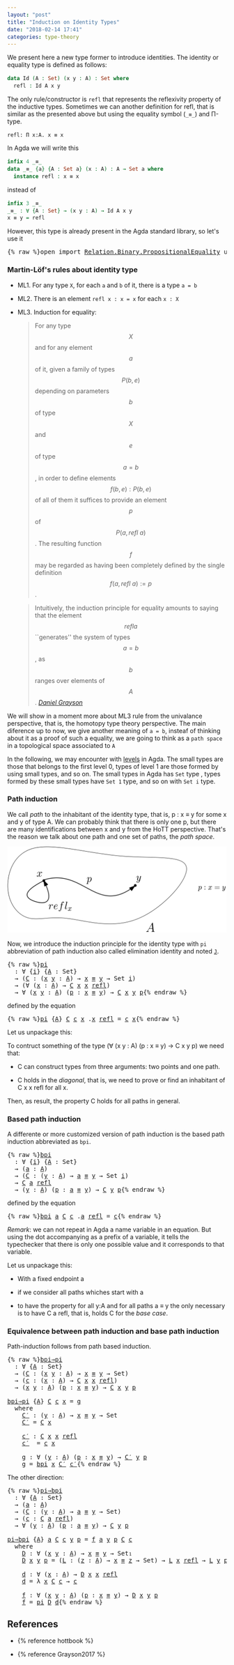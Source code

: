 ```yaml
---
layout: "post"
title: "Induction on Identity Types"
date: "2018-02-14 17:41"
categories: type-theory
---
```


We present here a new type former to introduce identities.
The identity or equality type is defined as follows:

```agda
data Id (A : Set) (x y : A) : Set where
  refl : Id A x y
```

The only rule/constructor is `refl` that represents the reflexivity property of
the inductive types. Sometimes we can another definition for refl, that is
similar as the presented above but using the equality symbol (`_≡_`) and Π-type.

```
refl: Π x:A. x ≡ x
```

In Agda we will write this

```agda
infix 4 _≡_
data _≡_ {a} {A : Set a} (x : A) : A → Set a where
  instance refl : x ≡ x
```

instead of

```agda
infix 3 _≡_
_≡_ : ∀ {A : Set} → (x y : A) → Id A x y
x ≡ y = refl
```

However, this type is already present in the Agda standard library, so let's use it

<pre class="Agda">{% raw %}<a id="877" class="Keyword">open</a> <a id="882" class="Keyword">import</a> <a id="889" href="https://agda.github.io/agda-stdlib/Relation.Binary.PropositionalEquality.html" class="Module">Relation.Binary.PropositionalEquality</a> <a id="927" class="Keyword">using</a> <a id="933" class="Symbol">(</a><a id="934" href="https://agda.github.io/agda-stdlib/Agda.Builtin.Equality.html#_%E2%89%A1_.refl" class="InductiveConstructor">refl</a><a id="938" class="Symbol">;</a> <a id="940" href="https://agda.github.io/agda-stdlib/Agda.Builtin.Equality.html#_%E2%89%A1_" class="Datatype Operator">_≡_</a><a id="943" class="Symbol">)</a>{% endraw %}</pre>

### Martin-Löf's rules about identity type

- ML1. For any type `X`, for each `a` and `b` of it, there is a type `a = b`

- ML2. There is an element `refl x : x = x` for each `x : X`

- ML3. Induction for equality:

    > For any type $$X$$ and for any element $$a$$ of it, given a family of types $$P(b,e)$$
    depending on parameters $$b$$ of type $$X$$ and $$e$$ of type $$a=b$$, in order to
    define elements $$f(b,e) : P(b,e)$$ of all of them it suffices to provide an
    element $$p$$ of $$P(a, refl\ a)$$.  The resulting function $$f$$ may be regarded as
    having been completely defined by the single definition $$f(a, refl\ a) := p$$.


    > Intuitively, the induction principle for equality amounts to saying that the
    element $$refl a$$ ``generates'' the system of types $$a=b$$, as $$b$$ ranges
    over elements of $$A$$.
    <cite>[Daniel Grayson](http://arxiv.org/abs/1711.01477)</cite>

We will show in a moment more about ML3 rule from the univalance perspective,
that is, the homotopy type theory perspective. The main diference up to now, we
give another meaning of `a = b`, insteaf of thinking about it as a proof of such
a equality, we are going to think as a `path space` in a topological space
associated to `A`


In the following, we may encounter with [levels](https://pigworker.wordpress.com/2015/01/09/universe-hierarchies/) in Agda.
The small types are those that belongs to the first level 0, types of level 1 are
those formed by using small types, and so on. The small types in Agda has `Set` type ,
types formed by these small types have `Set 1` type, and so on with `Set i` type.

### Path induction

We call *path* to the inhabitant of the identity type, that is, p : x ≡ y for
some x and y of type A. We can probably think that there is only one p, but
there are many identifications between x and y from the HoTT perspective. That's
the reason we talk about one path and one set of paths, the *path space*.

![path](/assets/ipe-images/path.png)

Now, we introduce the induction principle for the identity type with `pi`
abbreviation of path induction also called elimination identity and noted
[`J`](https://homotopytypetheory.org/2011/04/10/just-kidding-understanding-identity-elimination-in-homotopy-type-theory/).

<pre class="Agda">{% raw %}<a id="pi" href="{% endraw %}{% link _posts/2018-02-14-induction-on-identity-types.md %}{% raw %}#pi" class="Function">pi</a>
  <a id="3238" class="Symbol">:</a> <a id="3240" class="Symbol">∀</a> <a id="3242" class="Symbol">{</a><a id="3243" href="{% endraw %}{% link _posts/2018-02-14-induction-on-identity-types.md %}{% raw %}#3243" class="Bound">i</a><a id="3244" class="Symbol">}</a> <a id="3246" class="Symbol">{</a><a id="3247" href="{% endraw %}{% link _posts/2018-02-14-induction-on-identity-types.md %}{% raw %}#3247" class="Bound">A</a> <a id="3249" class="Symbol">:</a> <a id="3251" class="PrimitiveType">Set</a><a id="3254" class="Symbol">}</a>
  <a id="3258" class="Symbol">→</a> <a id="3260" class="Symbol">(</a><a id="3261" href="{% endraw %}{% link _posts/2018-02-14-induction-on-identity-types.md %}{% raw %}#3261" class="Bound">C</a> <a id="3263" class="Symbol">:</a> <a id="3265" class="Symbol">(</a><a id="3266" href="{% endraw %}{% link _posts/2018-02-14-induction-on-identity-types.md %}{% raw %}#3266" class="Bound">x</a> <a id="3268" href="{% endraw %}{% link _posts/2018-02-14-induction-on-identity-types.md %}{% raw %}#3268" class="Bound">y</a> <a id="3270" class="Symbol">:</a> <a id="3272" href="{% endraw %}{% link _posts/2018-02-14-induction-on-identity-types.md %}{% raw %}#3247" class="Bound">A</a><a id="3273" class="Symbol">)</a> <a id="3275" class="Symbol">→</a> <a id="3277" href="{% endraw %}{% link _posts/2018-02-14-induction-on-identity-types.md %}{% raw %}#3266" class="Bound">x</a> <a id="3279" href="https://agda.github.io/agda-stdlib/Agda.Builtin.Equality.html#_%E2%89%A1_" class="Datatype Operator">≡</a> <a id="3281" href="{% endraw %}{% link _posts/2018-02-14-induction-on-identity-types.md %}{% raw %}#3268" class="Bound">y</a> <a id="3283" class="Symbol">→</a> <a id="3285" class="PrimitiveType">Set</a> <a id="3289" href="{% endraw %}{% link _posts/2018-02-14-induction-on-identity-types.md %}{% raw %}#3243" class="Bound">i</a><a id="3290" class="Symbol">)</a>
  <a id="3294" class="Symbol">→</a> <a id="3296" class="Symbol">(∀</a> <a id="3299" class="Symbol">(</a><a id="3300" href="{% endraw %}{% link _posts/2018-02-14-induction-on-identity-types.md %}{% raw %}#3300" class="Bound">x</a> <a id="3302" class="Symbol">:</a> <a id="3304" href="{% endraw %}{% link _posts/2018-02-14-induction-on-identity-types.md %}{% raw %}#3247" class="Bound">A</a><a id="3305" class="Symbol">)</a> <a id="3307" class="Symbol">→</a> <a id="3309" href="{% endraw %}{% link _posts/2018-02-14-induction-on-identity-types.md %}{% raw %}#3261" class="Bound">C</a> <a id="3311" href="{% endraw %}{% link _posts/2018-02-14-induction-on-identity-types.md %}{% raw %}#3300" class="Bound">x</a> <a id="3313" href="{% endraw %}{% link _posts/2018-02-14-induction-on-identity-types.md %}{% raw %}#3300" class="Bound">x</a> <a id="3315" href="https://agda.github.io/agda-stdlib/Agda.Builtin.Equality.html#_%E2%89%A1_.refl" class="InductiveConstructor">refl</a><a id="3319" class="Symbol">)</a>
  <a id="3323" class="Symbol">→</a> <a id="3325" class="Symbol">∀</a> <a id="3327" class="Symbol">(</a><a id="3328" href="{% endraw %}{% link _posts/2018-02-14-induction-on-identity-types.md %}{% raw %}#3328" class="Bound">x</a> <a id="3330" href="{% endraw %}{% link _posts/2018-02-14-induction-on-identity-types.md %}{% raw %}#3330" class="Bound">y</a> <a id="3332" class="Symbol">:</a> <a id="3334" href="{% endraw %}{% link _posts/2018-02-14-induction-on-identity-types.md %}{% raw %}#3247" class="Bound">A</a><a id="3335" class="Symbol">)</a> <a id="3337" class="Symbol">(</a><a id="3338" href="{% endraw %}{% link _posts/2018-02-14-induction-on-identity-types.md %}{% raw %}#3338" class="Bound">p</a> <a id="3340" class="Symbol">:</a> <a id="3342" href="{% endraw %}{% link _posts/2018-02-14-induction-on-identity-types.md %}{% raw %}#3328" class="Bound">x</a> <a id="3344" href="https://agda.github.io/agda-stdlib/Agda.Builtin.Equality.html#_%E2%89%A1_" class="Datatype Operator">≡</a> <a id="3346" href="{% endraw %}{% link _posts/2018-02-14-induction-on-identity-types.md %}{% raw %}#3330" class="Bound">y</a><a id="3347" class="Symbol">)</a> <a id="3349" class="Symbol">→</a> <a id="3351" href="{% endraw %}{% link _posts/2018-02-14-induction-on-identity-types.md %}{% raw %}#3261" class="Bound">C</a> <a id="3353" href="{% endraw %}{% link _posts/2018-02-14-induction-on-identity-types.md %}{% raw %}#3328" class="Bound">x</a> <a id="3355" href="{% endraw %}{% link _posts/2018-02-14-induction-on-identity-types.md %}{% raw %}#3330" class="Bound">y</a> <a id="3357" href="{% endraw %}{% link _posts/2018-02-14-induction-on-identity-types.md %}{% raw %}#3338" class="Bound">p</a>{% endraw %}</pre>

defined by the equation

<pre class="Agda">{% raw %}<a id="3409" href="{% endraw %}{% link _posts/2018-02-14-induction-on-identity-types.md %}{% raw %}#pi" class="Function">pi</a> <a id="3412" class="Symbol">{</a><a id="3413" href="{% endraw %}{% link _posts/2018-02-14-induction-on-identity-types.md %}{% raw %}#3413" class="Bound">A</a><a id="3414" class="Symbol">}</a> <a id="3416" href="{% endraw %}{% link _posts/2018-02-14-induction-on-identity-types.md %}{% raw %}#3416" class="Bound">C</a> <a id="3418" href="{% endraw %}{% link _posts/2018-02-14-induction-on-identity-types.md %}{% raw %}#3418" class="Bound">c</a> <a id="3420" href="{% endraw %}{% link _posts/2018-02-14-induction-on-identity-types.md %}{% raw %}#3420" class="Bound">x</a> <a id="3422" class="DottedPattern Symbol">.</a><a id="3423" href="{% endraw %}{% link _posts/2018-02-14-induction-on-identity-types.md %}{% raw %}#3420" class="DottedPattern Bound">x</a> <a id="3425" href="https://agda.github.io/agda-stdlib/Agda.Builtin.Equality.html#_%E2%89%A1_.refl" class="InductiveConstructor">refl</a> <a id="3430" class="Symbol">=</a> <a id="3432" href="{% endraw %}{% link _posts/2018-02-14-induction-on-identity-types.md %}{% raw %}#3418" class="Bound">c</a> <a id="3434" href="{% endraw %}{% link _posts/2018-02-14-induction-on-identity-types.md %}{% raw %}#3420" class="Bound">x</a>{% endraw %}</pre>

Let us unpackage this:

To contruct something of the type (∀ (x y : A) (p : x ≡ y) → C x y p) we need that:

+ C can construct types from three arguments: two points and one path.

+ C holds in the *diagonal*, that is, we need to prove or find an
inhabitant of C x x refl for all x.

Then, as result, the property C holds for all paths in general.

### Based path induction

A differente or more customized version of path induction is the based
path induction abbreviated as `bpi`.

<pre class="Agda">{% raw %}<a id="bpi" href="{% endraw %}{% link _posts/2018-02-14-induction-on-identity-types.md %}{% raw %}#bpi" class="Function">bpi</a>
  <a id="3951" class="Symbol">:</a> <a id="3953" class="Symbol">∀</a> <a id="3955" class="Symbol">{</a><a id="3956" href="{% endraw %}{% link _posts/2018-02-14-induction-on-identity-types.md %}{% raw %}#3956" class="Bound">i</a><a id="3957" class="Symbol">}</a> <a id="3959" class="Symbol">{</a><a id="3960" href="{% endraw %}{% link _posts/2018-02-14-induction-on-identity-types.md %}{% raw %}#3960" class="Bound">A</a> <a id="3962" class="Symbol">:</a> <a id="3964" class="PrimitiveType">Set</a><a id="3967" class="Symbol">}</a>
  <a id="3971" class="Symbol">→</a> <a id="3973" class="Symbol">(</a><a id="3974" href="{% endraw %}{% link _posts/2018-02-14-induction-on-identity-types.md %}{% raw %}#3974" class="Bound">a</a> <a id="3976" class="Symbol">:</a> <a id="3978" href="{% endraw %}{% link _posts/2018-02-14-induction-on-identity-types.md %}{% raw %}#3960" class="Bound">A</a><a id="3979" class="Symbol">)</a>
  <a id="3983" class="Symbol">→</a> <a id="3985" class="Symbol">(</a><a id="3986" href="{% endraw %}{% link _posts/2018-02-14-induction-on-identity-types.md %}{% raw %}#3986" class="Bound">C</a> <a id="3988" class="Symbol">:</a> <a id="3990" class="Symbol">(</a><a id="3991" href="{% endraw %}{% link _posts/2018-02-14-induction-on-identity-types.md %}{% raw %}#3991" class="Bound">y</a> <a id="3993" class="Symbol">:</a> <a id="3995" href="{% endraw %}{% link _posts/2018-02-14-induction-on-identity-types.md %}{% raw %}#3960" class="Bound">A</a><a id="3996" class="Symbol">)</a> <a id="3998" class="Symbol">→</a> <a id="4000" href="{% endraw %}{% link _posts/2018-02-14-induction-on-identity-types.md %}{% raw %}#3974" class="Bound">a</a> <a id="4002" href="https://agda.github.io/agda-stdlib/Agda.Builtin.Equality.html#_%E2%89%A1_" class="Datatype Operator">≡</a> <a id="4004" href="{% endraw %}{% link _posts/2018-02-14-induction-on-identity-types.md %}{% raw %}#3991" class="Bound">y</a> <a id="4006" class="Symbol">→</a> <a id="4008" class="PrimitiveType">Set</a> <a id="4012" href="{% endraw %}{% link _posts/2018-02-14-induction-on-identity-types.md %}{% raw %}#3956" class="Bound">i</a><a id="4013" class="Symbol">)</a>
  <a id="4017" class="Symbol">→</a> <a id="4019" href="{% endraw %}{% link _posts/2018-02-14-induction-on-identity-types.md %}{% raw %}#3986" class="Bound">C</a> <a id="4021" href="{% endraw %}{% link _posts/2018-02-14-induction-on-identity-types.md %}{% raw %}#3974" class="Bound">a</a> <a id="4023" href="https://agda.github.io/agda-stdlib/Agda.Builtin.Equality.html#_%E2%89%A1_.refl" class="InductiveConstructor">refl</a>
  <a id="4030" class="Symbol">→</a> <a id="4032" class="Symbol">(</a><a id="4033" href="{% endraw %}{% link _posts/2018-02-14-induction-on-identity-types.md %}{% raw %}#4033" class="Bound">y</a> <a id="4035" class="Symbol">:</a> <a id="4037" href="{% endraw %}{% link _posts/2018-02-14-induction-on-identity-types.md %}{% raw %}#3960" class="Bound">A</a><a id="4038" class="Symbol">)</a> <a id="4040" class="Symbol">(</a><a id="4041" href="{% endraw %}{% link _posts/2018-02-14-induction-on-identity-types.md %}{% raw %}#4041" class="Bound">p</a> <a id="4043" class="Symbol">:</a> <a id="4045" href="{% endraw %}{% link _posts/2018-02-14-induction-on-identity-types.md %}{% raw %}#3974" class="Bound">a</a> <a id="4047" href="https://agda.github.io/agda-stdlib/Agda.Builtin.Equality.html#_%E2%89%A1_" class="Datatype Operator">≡</a> <a id="4049" href="{% endraw %}{% link _posts/2018-02-14-induction-on-identity-types.md %}{% raw %}#4033" class="Bound">y</a><a id="4050" class="Symbol">)</a> <a id="4052" class="Symbol">→</a> <a id="4054" href="{% endraw %}{% link _posts/2018-02-14-induction-on-identity-types.md %}{% raw %}#3986" class="Bound">C</a> <a id="4056" href="{% endraw %}{% link _posts/2018-02-14-induction-on-identity-types.md %}{% raw %}#4033" class="Bound">y</a> <a id="4058" href="{% endraw %}{% link _posts/2018-02-14-induction-on-identity-types.md %}{% raw %}#4041" class="Bound">p</a>{% endraw %}</pre>

defined by the equation

<pre class="Agda">{% raw %}<a id="4110" href="{% endraw %}{% link _posts/2018-02-14-induction-on-identity-types.md %}{% raw %}#bpi" class="Function">bpi</a> <a id="4114" href="{% endraw %}{% link _posts/2018-02-14-induction-on-identity-types.md %}{% raw %}#4114" class="Bound">a</a> <a id="4116" href="{% endraw %}{% link _posts/2018-02-14-induction-on-identity-types.md %}{% raw %}#4116" class="Bound">C</a> <a id="4118" href="{% endraw %}{% link _posts/2018-02-14-induction-on-identity-types.md %}{% raw %}#4118" class="Bound">c</a> <a id="4120" class="DottedPattern Symbol">.</a><a id="4121" href="{% endraw %}{% link _posts/2018-02-14-induction-on-identity-types.md %}{% raw %}#4114" class="DottedPattern Bound">a</a> <a id="4123" href="https://agda.github.io/agda-stdlib/Agda.Builtin.Equality.html#_%E2%89%A1_.refl" class="InductiveConstructor">refl</a> <a id="4128" class="Symbol">=</a> <a id="4130" href="{% endraw %}{% link _posts/2018-02-14-induction-on-identity-types.md %}{% raw %}#4118" class="Bound">c</a>{% endraw %}</pre>

*Remark*: we can not repeat in Agda a name variable in an equation. But using
the dot accompanying as a prefix of a variable, it tells the typechecker that
there is only one possible value and it corresponds to that variable.

Let us unpackage this:

+ With a fixed endpoint a

+ if we consider all paths whiches start with a

+ to have the property for all y:A and for all paths a ≡ y the only
necessary is to have C a refl, that is, holds C for the *base case*.


### Equivalence between path induction and base path induction

Path-induction follows from path based induction.

<pre class="Agda">{% raw %}<a id="bpi⇒pi" href="{% endraw %}{% link _posts/2018-02-14-induction-on-identity-types.md %}{% raw %}#bpi%E2%87%92pi" class="Function">bpi⇒pi</a>
  <a id="4747" class="Symbol">:</a> <a id="4749" class="Symbol">∀</a> <a id="4751" class="Symbol">{</a><a id="4752" href="{% endraw %}{% link _posts/2018-02-14-induction-on-identity-types.md %}{% raw %}#4752" class="Bound">A</a> <a id="4754" class="Symbol">:</a> <a id="4756" class="PrimitiveType">Set</a><a id="4759" class="Symbol">}</a>
  <a id="4763" class="Symbol">→</a> <a id="4765" class="Symbol">(</a><a id="4766" href="{% endraw %}{% link _posts/2018-02-14-induction-on-identity-types.md %}{% raw %}#4766" class="Bound">C</a> <a id="4768" class="Symbol">:</a> <a id="4770" class="Symbol">(</a><a id="4771" href="{% endraw %}{% link _posts/2018-02-14-induction-on-identity-types.md %}{% raw %}#4771" class="Bound">x</a> <a id="4773" href="{% endraw %}{% link _posts/2018-02-14-induction-on-identity-types.md %}{% raw %}#4773" class="Bound">y</a> <a id="4775" class="Symbol">:</a> <a id="4777" href="{% endraw %}{% link _posts/2018-02-14-induction-on-identity-types.md %}{% raw %}#4752" class="Bound">A</a><a id="4778" class="Symbol">)</a> <a id="4780" class="Symbol">→</a> <a id="4782" href="{% endraw %}{% link _posts/2018-02-14-induction-on-identity-types.md %}{% raw %}#4771" class="Bound">x</a> <a id="4784" href="https://agda.github.io/agda-stdlib/Agda.Builtin.Equality.html#_%E2%89%A1_" class="Datatype Operator">≡</a> <a id="4786" href="{% endraw %}{% link _posts/2018-02-14-induction-on-identity-types.md %}{% raw %}#4773" class="Bound">y</a> <a id="4788" class="Symbol">→</a> <a id="4790" class="PrimitiveType">Set</a><a id="4793" class="Symbol">)</a>
  <a id="4797" class="Symbol">→</a> <a id="4799" class="Symbol">(</a><a id="4800" href="{% endraw %}{% link _posts/2018-02-14-induction-on-identity-types.md %}{% raw %}#4800" class="Bound">c</a> <a id="4802" class="Symbol">:</a> <a id="4804" class="Symbol">(</a><a id="4805" href="{% endraw %}{% link _posts/2018-02-14-induction-on-identity-types.md %}{% raw %}#4805" class="Bound">x</a> <a id="4807" class="Symbol">:</a> <a id="4809" href="{% endraw %}{% link _posts/2018-02-14-induction-on-identity-types.md %}{% raw %}#4752" class="Bound">A</a><a id="4810" class="Symbol">)</a> <a id="4812" class="Symbol">→</a> <a id="4814" href="{% endraw %}{% link _posts/2018-02-14-induction-on-identity-types.md %}{% raw %}#4766" class="Bound">C</a> <a id="4816" href="{% endraw %}{% link _posts/2018-02-14-induction-on-identity-types.md %}{% raw %}#4805" class="Bound">x</a> <a id="4818" href="{% endraw %}{% link _posts/2018-02-14-induction-on-identity-types.md %}{% raw %}#4805" class="Bound">x</a> <a id="4820" href="https://agda.github.io/agda-stdlib/Agda.Builtin.Equality.html#_%E2%89%A1_.refl" class="InductiveConstructor">refl</a><a id="4824" class="Symbol">)</a>
  <a id="4828" class="Symbol">→</a> <a id="4830" class="Symbol">(</a><a id="4831" href="{% endraw %}{% link _posts/2018-02-14-induction-on-identity-types.md %}{% raw %}#4831" class="Bound">x</a> <a id="4833" href="{% endraw %}{% link _posts/2018-02-14-induction-on-identity-types.md %}{% raw %}#4833" class="Bound">y</a> <a id="4835" class="Symbol">:</a> <a id="4837" href="{% endraw %}{% link _posts/2018-02-14-induction-on-identity-types.md %}{% raw %}#4752" class="Bound">A</a><a id="4838" class="Symbol">)</a> <a id="4840" class="Symbol">(</a><a id="4841" href="{% endraw %}{% link _posts/2018-02-14-induction-on-identity-types.md %}{% raw %}#4841" class="Bound">p</a> <a id="4843" class="Symbol">:</a> <a id="4845" href="{% endraw %}{% link _posts/2018-02-14-induction-on-identity-types.md %}{% raw %}#4831" class="Bound">x</a> <a id="4847" href="https://agda.github.io/agda-stdlib/Agda.Builtin.Equality.html#_%E2%89%A1_" class="Datatype Operator">≡</a> <a id="4849" href="{% endraw %}{% link _posts/2018-02-14-induction-on-identity-types.md %}{% raw %}#4833" class="Bound">y</a><a id="4850" class="Symbol">)</a> <a id="4852" class="Symbol">→</a> <a id="4854" href="{% endraw %}{% link _posts/2018-02-14-induction-on-identity-types.md %}{% raw %}#4766" class="Bound">C</a> <a id="4856" href="{% endraw %}{% link _posts/2018-02-14-induction-on-identity-types.md %}{% raw %}#4831" class="Bound">x</a> <a id="4858" href="{% endraw %}{% link _posts/2018-02-14-induction-on-identity-types.md %}{% raw %}#4833" class="Bound">y</a> <a id="4860" href="{% endraw %}{% link _posts/2018-02-14-induction-on-identity-types.md %}{% raw %}#4841" class="Bound">p</a>

<a id="4863" href="{% endraw %}{% link _posts/2018-02-14-induction-on-identity-types.md %}{% raw %}#bpi%E2%87%92pi" class="Function">bpi⇒pi</a> <a id="4870" class="Symbol">{</a><a id="4871" href="{% endraw %}{% link _posts/2018-02-14-induction-on-identity-types.md %}{% raw %}#4871" class="Bound">A</a><a id="4872" class="Symbol">}</a> <a id="4874" href="{% endraw %}{% link _posts/2018-02-14-induction-on-identity-types.md %}{% raw %}#4874" class="Bound">C</a> <a id="4876" href="{% endraw %}{% link _posts/2018-02-14-induction-on-identity-types.md %}{% raw %}#4876" class="Bound">c</a> <a id="4878" href="{% endraw %}{% link _posts/2018-02-14-induction-on-identity-types.md %}{% raw %}#4878" class="Bound">x</a> <a id="4880" class="Symbol">=</a> <a id="4882" href="{% endraw %}{% link _posts/2018-02-14-induction-on-identity-types.md %}{% raw %}#4976" class="Function">g</a>
  <a id="4886" class="Keyword">where</a>
    <a id="4896" href="{% endraw %}{% link _posts/2018-02-14-induction-on-identity-types.md %}{% raw %}#4896" class="Function">C′</a> <a id="4899" class="Symbol">:</a> <a id="4901" class="Symbol">(</a><a id="4902" href="{% endraw %}{% link _posts/2018-02-14-induction-on-identity-types.md %}{% raw %}#4902" class="Bound">y</a> <a id="4904" class="Symbol">:</a> <a id="4906" href="{% endraw %}{% link _posts/2018-02-14-induction-on-identity-types.md %}{% raw %}#4871" class="Bound">A</a><a id="4907" class="Symbol">)</a> <a id="4909" class="Symbol">→</a> <a id="4911" href="{% endraw %}{% link _posts/2018-02-14-induction-on-identity-types.md %}{% raw %}#4878" class="Bound">x</a> <a id="4913" href="https://agda.github.io/agda-stdlib/Agda.Builtin.Equality.html#_%E2%89%A1_" class="Datatype Operator">≡</a> <a id="4915" href="{% endraw %}{% link _posts/2018-02-14-induction-on-identity-types.md %}{% raw %}#4902" class="Bound">y</a> <a id="4917" class="Symbol">→</a> <a id="4919" class="PrimitiveType">Set</a>
    <a id="4927" href="{% endraw %}{% link _posts/2018-02-14-induction-on-identity-types.md %}{% raw %}#4896" class="Function">C′</a> <a id="4930" class="Symbol">=</a> <a id="4932" href="{% endraw %}{% link _posts/2018-02-14-induction-on-identity-types.md %}{% raw %}#4874" class="Bound">C</a> <a id="4934" href="{% endraw %}{% link _posts/2018-02-14-induction-on-identity-types.md %}{% raw %}#4878" class="Bound">x</a>

    <a id="4941" href="{% endraw %}{% link _posts/2018-02-14-induction-on-identity-types.md %}{% raw %}#4941" class="Function">c′</a> <a id="4944" class="Symbol">:</a> <a id="4946" href="{% endraw %}{% link _posts/2018-02-14-induction-on-identity-types.md %}{% raw %}#4874" class="Bound">C</a> <a id="4948" href="{% endraw %}{% link _posts/2018-02-14-induction-on-identity-types.md %}{% raw %}#4878" class="Bound">x</a> <a id="4950" href="{% endraw %}{% link _posts/2018-02-14-induction-on-identity-types.md %}{% raw %}#4878" class="Bound">x</a> <a id="4952" href="https://agda.github.io/agda-stdlib/Agda.Builtin.Equality.html#_%E2%89%A1_.refl" class="InductiveConstructor">refl</a>
    <a id="4961" href="{% endraw %}{% link _posts/2018-02-14-induction-on-identity-types.md %}{% raw %}#4941" class="Function">c′</a>  <a id="4965" class="Symbol">=</a> <a id="4967" href="{% endraw %}{% link _posts/2018-02-14-induction-on-identity-types.md %}{% raw %}#4876" class="Bound">c</a> <a id="4969" href="{% endraw %}{% link _posts/2018-02-14-induction-on-identity-types.md %}{% raw %}#4878" class="Bound">x</a>

    <a id="4976" href="{% endraw %}{% link _posts/2018-02-14-induction-on-identity-types.md %}{% raw %}#4976" class="Function">g</a> <a id="4978" class="Symbol">:</a> <a id="4980" class="Symbol">∀</a> <a id="4982" class="Symbol">(</a><a id="4983" href="{% endraw %}{% link _posts/2018-02-14-induction-on-identity-types.md %}{% raw %}#4983" class="Bound">y</a> <a id="4985" class="Symbol">:</a> <a id="4987" href="{% endraw %}{% link _posts/2018-02-14-induction-on-identity-types.md %}{% raw %}#4871" class="Bound">A</a><a id="4988" class="Symbol">)</a> <a id="4990" class="Symbol">(</a><a id="4991" href="{% endraw %}{% link _posts/2018-02-14-induction-on-identity-types.md %}{% raw %}#4991" class="Bound">p</a> <a id="4993" class="Symbol">:</a> <a id="4995" href="{% endraw %}{% link _posts/2018-02-14-induction-on-identity-types.md %}{% raw %}#4878" class="Bound">x</a> <a id="4997" href="https://agda.github.io/agda-stdlib/Agda.Builtin.Equality.html#_%E2%89%A1_" class="Datatype Operator">≡</a> <a id="4999" href="{% endraw %}{% link _posts/2018-02-14-induction-on-identity-types.md %}{% raw %}#4983" class="Bound">y</a><a id="5000" class="Symbol">)</a> <a id="5002" class="Symbol">→</a> <a id="5004" href="{% endraw %}{% link _posts/2018-02-14-induction-on-identity-types.md %}{% raw %}#4896" class="Function">C′</a> <a id="5007" href="{% endraw %}{% link _posts/2018-02-14-induction-on-identity-types.md %}{% raw %}#4983" class="Bound">y</a> <a id="5009" href="{% endraw %}{% link _posts/2018-02-14-induction-on-identity-types.md %}{% raw %}#4991" class="Bound">p</a>
    <a id="5015" href="{% endraw %}{% link _posts/2018-02-14-induction-on-identity-types.md %}{% raw %}#4976" class="Function">g</a> <a id="5017" class="Symbol">=</a> <a id="5019" href="{% endraw %}{% link _posts/2018-02-14-induction-on-identity-types.md %}{% raw %}#bpi" class="Function">bpi</a> <a id="5023" href="{% endraw %}{% link _posts/2018-02-14-induction-on-identity-types.md %}{% raw %}#4878" class="Bound">x</a> <a id="5025" href="{% endraw %}{% link _posts/2018-02-14-induction-on-identity-types.md %}{% raw %}#4896" class="Function">C′</a> <a id="5028" href="{% endraw %}{% link _posts/2018-02-14-induction-on-identity-types.md %}{% raw %}#4941" class="Function">c′</a>{% endraw %}</pre>

The other direction:

<pre class="Agda">{% raw %}<a id="pi⇒bpi" href="{% endraw %}{% link _posts/2018-02-14-induction-on-identity-types.md %}{% raw %}#pi%E2%87%92bpi" class="Function">pi⇒bpi</a>
  <a id="5087" class="Symbol">:</a> <a id="5089" class="Symbol">∀</a> <a id="5091" class="Symbol">{</a><a id="5092" href="{% endraw %}{% link _posts/2018-02-14-induction-on-identity-types.md %}{% raw %}#5092" class="Bound">A</a> <a id="5094" class="Symbol">:</a> <a id="5096" class="PrimitiveType">Set</a><a id="5099" class="Symbol">}</a>
  <a id="5103" class="Symbol">→</a> <a id="5105" class="Symbol">(</a><a id="5106" href="{% endraw %}{% link _posts/2018-02-14-induction-on-identity-types.md %}{% raw %}#5106" class="Bound">a</a> <a id="5108" class="Symbol">:</a> <a id="5110" href="{% endraw %}{% link _posts/2018-02-14-induction-on-identity-types.md %}{% raw %}#5092" class="Bound">A</a><a id="5111" class="Symbol">)</a>
  <a id="5115" class="Symbol">→</a> <a id="5117" class="Symbol">(</a><a id="5118" href="{% endraw %}{% link _posts/2018-02-14-induction-on-identity-types.md %}{% raw %}#5118" class="Bound">C</a> <a id="5120" class="Symbol">:</a> <a id="5122" class="Symbol">(</a><a id="5123" href="{% endraw %}{% link _posts/2018-02-14-induction-on-identity-types.md %}{% raw %}#5123" class="Bound">y</a> <a id="5125" class="Symbol">:</a> <a id="5127" href="{% endraw %}{% link _posts/2018-02-14-induction-on-identity-types.md %}{% raw %}#5092" class="Bound">A</a><a id="5128" class="Symbol">)</a> <a id="5130" class="Symbol">→</a> <a id="5132" href="{% endraw %}{% link _posts/2018-02-14-induction-on-identity-types.md %}{% raw %}#5106" class="Bound">a</a> <a id="5134" href="https://agda.github.io/agda-stdlib/Agda.Builtin.Equality.html#_%E2%89%A1_" class="Datatype Operator">≡</a> <a id="5136" href="{% endraw %}{% link _posts/2018-02-14-induction-on-identity-types.md %}{% raw %}#5123" class="Bound">y</a> <a id="5138" class="Symbol">→</a> <a id="5140" class="PrimitiveType">Set</a><a id="5143" class="Symbol">)</a>
  <a id="5147" class="Symbol">→</a> <a id="5149" class="Symbol">(</a><a id="5150" href="{% endraw %}{% link _posts/2018-02-14-induction-on-identity-types.md %}{% raw %}#5150" class="Bound">c</a> <a id="5152" class="Symbol">:</a> <a id="5154" href="{% endraw %}{% link _posts/2018-02-14-induction-on-identity-types.md %}{% raw %}#5118" class="Bound">C</a> <a id="5156" href="{% endraw %}{% link _posts/2018-02-14-induction-on-identity-types.md %}{% raw %}#5106" class="Bound">a</a> <a id="5158" href="https://agda.github.io/agda-stdlib/Agda.Builtin.Equality.html#_%E2%89%A1_.refl" class="InductiveConstructor">refl</a><a id="5162" class="Symbol">)</a>
  <a id="5166" class="Symbol">→</a> <a id="5168" class="Symbol">∀</a> <a id="5170" class="Symbol">(</a><a id="5171" href="{% endraw %}{% link _posts/2018-02-14-induction-on-identity-types.md %}{% raw %}#5171" class="Bound">y</a> <a id="5173" class="Symbol">:</a> <a id="5175" href="{% endraw %}{% link _posts/2018-02-14-induction-on-identity-types.md %}{% raw %}#5092" class="Bound">A</a><a id="5176" class="Symbol">)</a> <a id="5178" class="Symbol">(</a><a id="5179" href="{% endraw %}{% link _posts/2018-02-14-induction-on-identity-types.md %}{% raw %}#5179" class="Bound">p</a> <a id="5181" class="Symbol">:</a> <a id="5183" href="{% endraw %}{% link _posts/2018-02-14-induction-on-identity-types.md %}{% raw %}#5106" class="Bound">a</a> <a id="5185" href="https://agda.github.io/agda-stdlib/Agda.Builtin.Equality.html#_%E2%89%A1_" class="Datatype Operator">≡</a> <a id="5187" href="{% endraw %}{% link _posts/2018-02-14-induction-on-identity-types.md %}{% raw %}#5171" class="Bound">y</a><a id="5188" class="Symbol">)</a> <a id="5190" class="Symbol">→</a> <a id="5192" href="{% endraw %}{% link _posts/2018-02-14-induction-on-identity-types.md %}{% raw %}#5118" class="Bound">C</a> <a id="5194" href="{% endraw %}{% link _posts/2018-02-14-induction-on-identity-types.md %}{% raw %}#5171" class="Bound">y</a> <a id="5196" href="{% endraw %}{% link _posts/2018-02-14-induction-on-identity-types.md %}{% raw %}#5179" class="Bound">p</a>

<a id="5199" href="{% endraw %}{% link _posts/2018-02-14-induction-on-identity-types.md %}{% raw %}#pi%E2%87%92bpi" class="Function">pi⇒bpi</a> <a id="5206" class="Symbol">{</a><a id="5207" href="{% endraw %}{% link _posts/2018-02-14-induction-on-identity-types.md %}{% raw %}#5207" class="Bound">A</a><a id="5208" class="Symbol">}</a> <a id="5210" href="{% endraw %}{% link _posts/2018-02-14-induction-on-identity-types.md %}{% raw %}#5210" class="Bound">a</a> <a id="5212" href="{% endraw %}{% link _posts/2018-02-14-induction-on-identity-types.md %}{% raw %}#5212" class="Bound">C</a> <a id="5214" href="{% endraw %}{% link _posts/2018-02-14-induction-on-identity-types.md %}{% raw %}#5214" class="Bound">c</a> <a id="5216" href="{% endraw %}{% link _posts/2018-02-14-induction-on-identity-types.md %}{% raw %}#5216" class="Bound">y</a> <a id="5218" href="{% endraw %}{% link _posts/2018-02-14-induction-on-identity-types.md %}{% raw %}#5218" class="Bound">p</a> <a id="5220" class="Symbol">=</a> <a id="5222" href="{% endraw %}{% link _posts/2018-02-14-induction-on-identity-types.md %}{% raw %}#5395" class="Function">f</a> <a id="5224" href="{% endraw %}{% link _posts/2018-02-14-induction-on-identity-types.md %}{% raw %}#5210" class="Bound">a</a> <a id="5226" href="{% endraw %}{% link _posts/2018-02-14-induction-on-identity-types.md %}{% raw %}#5216" class="Bound">y</a> <a id="5228" href="{% endraw %}{% link _posts/2018-02-14-induction-on-identity-types.md %}{% raw %}#5218" class="Bound">p</a> <a id="5230" href="{% endraw %}{% link _posts/2018-02-14-induction-on-identity-types.md %}{% raw %}#5212" class="Bound">C</a> <a id="5232" href="{% endraw %}{% link _posts/2018-02-14-induction-on-identity-types.md %}{% raw %}#5214" class="Bound">c</a>
  <a id="5236" class="Keyword">where</a>
    <a id="5246" href="{% endraw %}{% link _posts/2018-02-14-induction-on-identity-types.md %}{% raw %}#5246" class="Function">D</a> <a id="5248" class="Symbol">:</a> <a id="5250" class="Symbol">∀</a> <a id="5252" class="Symbol">(</a><a id="5253" href="{% endraw %}{% link _posts/2018-02-14-induction-on-identity-types.md %}{% raw %}#5253" class="Bound">x</a> <a id="5255" href="{% endraw %}{% link _posts/2018-02-14-induction-on-identity-types.md %}{% raw %}#5255" class="Bound">y</a> <a id="5257" class="Symbol">:</a> <a id="5259" href="{% endraw %}{% link _posts/2018-02-14-induction-on-identity-types.md %}{% raw %}#5207" class="Bound">A</a><a id="5260" class="Symbol">)</a> <a id="5262" class="Symbol">→</a> <a id="5264" href="{% endraw %}{% link _posts/2018-02-14-induction-on-identity-types.md %}{% raw %}#5253" class="Bound">x</a> <a id="5266" href="https://agda.github.io/agda-stdlib/Agda.Builtin.Equality.html#_%E2%89%A1_" class="Datatype Operator">≡</a> <a id="5268" href="{% endraw %}{% link _posts/2018-02-14-induction-on-identity-types.md %}{% raw %}#5255" class="Bound">y</a> <a id="5270" class="Symbol">→</a> <a id="5272" class="PrimitiveType">Set₁</a>
    <a id="5281" href="{% endraw %}{% link _posts/2018-02-14-induction-on-identity-types.md %}{% raw %}#5246" class="Function">D</a> <a id="5283" href="{% endraw %}{% link _posts/2018-02-14-induction-on-identity-types.md %}{% raw %}#5283" class="Bound">x</a> <a id="5285" href="{% endraw %}{% link _posts/2018-02-14-induction-on-identity-types.md %}{% raw %}#5285" class="Bound">y</a> <a id="5287" href="{% endraw %}{% link _posts/2018-02-14-induction-on-identity-types.md %}{% raw %}#5287" class="Bound">p</a> <a id="5289" class="Symbol">=</a> <a id="5291" class="Symbol">(</a><a id="5292" href="{% endraw %}{% link _posts/2018-02-14-induction-on-identity-types.md %}{% raw %}#5292" class="Bound">L</a> <a id="5294" class="Symbol">:</a> <a id="5296" class="Symbol">(</a><a id="5297" href="{% endraw %}{% link _posts/2018-02-14-induction-on-identity-types.md %}{% raw %}#5297" class="Bound">z</a> <a id="5299" class="Symbol">:</a> <a id="5301" href="{% endraw %}{% link _posts/2018-02-14-induction-on-identity-types.md %}{% raw %}#5207" class="Bound">A</a><a id="5302" class="Symbol">)</a> <a id="5304" class="Symbol">→</a> <a id="5306" href="{% endraw %}{% link _posts/2018-02-14-induction-on-identity-types.md %}{% raw %}#5283" class="Bound">x</a> <a id="5308" href="https://agda.github.io/agda-stdlib/Agda.Builtin.Equality.html#_%E2%89%A1_" class="Datatype Operator">≡</a> <a id="5310" href="{% endraw %}{% link _posts/2018-02-14-induction-on-identity-types.md %}{% raw %}#5297" class="Bound">z</a> <a id="5312" class="Symbol">→</a> <a id="5314" class="PrimitiveType">Set</a><a id="5317" class="Symbol">)</a> <a id="5319" class="Symbol">→</a> <a id="5321" href="{% endraw %}{% link _posts/2018-02-14-induction-on-identity-types.md %}{% raw %}#5292" class="Bound">L</a> <a id="5323" href="{% endraw %}{% link _posts/2018-02-14-induction-on-identity-types.md %}{% raw %}#5283" class="Bound">x</a> <a id="5325" href="https://agda.github.io/agda-stdlib/Agda.Builtin.Equality.html#_%E2%89%A1_.refl" class="InductiveConstructor">refl</a> <a id="5330" class="Symbol">→</a> <a id="5332" href="{% endraw %}{% link _posts/2018-02-14-induction-on-identity-types.md %}{% raw %}#5292" class="Bound">L</a> <a id="5334" href="{% endraw %}{% link _posts/2018-02-14-induction-on-identity-types.md %}{% raw %}#5285" class="Bound">y</a> <a id="5336" href="{% endraw %}{% link _posts/2018-02-14-induction-on-identity-types.md %}{% raw %}#5287" class="Bound">p</a>

    <a id="5343" href="{% endraw %}{% link _posts/2018-02-14-induction-on-identity-types.md %}{% raw %}#5343" class="Function">d</a> <a id="5345" class="Symbol">:</a> <a id="5347" class="Symbol">∀</a> <a id="5349" class="Symbol">(</a><a id="5350" href="{% endraw %}{% link _posts/2018-02-14-induction-on-identity-types.md %}{% raw %}#5350" class="Bound">x</a> <a id="5352" class="Symbol">:</a> <a id="5354" href="{% endraw %}{% link _posts/2018-02-14-induction-on-identity-types.md %}{% raw %}#5207" class="Bound">A</a><a id="5355" class="Symbol">)</a> <a id="5357" class="Symbol">→</a> <a id="5359" href="{% endraw %}{% link _posts/2018-02-14-induction-on-identity-types.md %}{% raw %}#5246" class="Function">D</a> <a id="5361" href="{% endraw %}{% link _posts/2018-02-14-induction-on-identity-types.md %}{% raw %}#5350" class="Bound">x</a> <a id="5363" href="{% endraw %}{% link _posts/2018-02-14-induction-on-identity-types.md %}{% raw %}#5350" class="Bound">x</a> <a id="5365" href="https://agda.github.io/agda-stdlib/Agda.Builtin.Equality.html#_%E2%89%A1_.refl" class="InductiveConstructor">refl</a>
    <a id="5374" href="{% endraw %}{% link _posts/2018-02-14-induction-on-identity-types.md %}{% raw %}#5343" class="Function">d</a> <a id="5376" class="Symbol">=</a> <a id="5378" class="Symbol">λ</a> <a id="5380" href="{% endraw %}{% link _posts/2018-02-14-induction-on-identity-types.md %}{% raw %}#5380" class="Bound">x</a> <a id="5382" href="{% endraw %}{% link _posts/2018-02-14-induction-on-identity-types.md %}{% raw %}#5382" class="Bound">C</a> <a id="5384" href="{% endraw %}{% link _posts/2018-02-14-induction-on-identity-types.md %}{% raw %}#5384" class="Bound">c</a> <a id="5386" class="Symbol">→</a> <a id="5388" href="{% endraw %}{% link _posts/2018-02-14-induction-on-identity-types.md %}{% raw %}#5384" class="Bound">c</a>

    <a id="5395" href="{% endraw %}{% link _posts/2018-02-14-induction-on-identity-types.md %}{% raw %}#5395" class="Function">f</a> <a id="5397" class="Symbol">:</a> <a id="5399" class="Symbol">∀</a> <a id="5401" class="Symbol">(</a><a id="5402" href="{% endraw %}{% link _posts/2018-02-14-induction-on-identity-types.md %}{% raw %}#5402" class="Bound">x</a> <a id="5404" href="{% endraw %}{% link _posts/2018-02-14-induction-on-identity-types.md %}{% raw %}#5404" class="Bound">y</a> <a id="5406" class="Symbol">:</a> <a id="5408" href="{% endraw %}{% link _posts/2018-02-14-induction-on-identity-types.md %}{% raw %}#5207" class="Bound">A</a><a id="5409" class="Symbol">)</a> <a id="5411" class="Symbol">(</a><a id="5412" href="{% endraw %}{% link _posts/2018-02-14-induction-on-identity-types.md %}{% raw %}#5412" class="Bound">p</a> <a id="5414" class="Symbol">:</a> <a id="5416" href="{% endraw %}{% link _posts/2018-02-14-induction-on-identity-types.md %}{% raw %}#5402" class="Bound">x</a> <a id="5418" href="https://agda.github.io/agda-stdlib/Agda.Builtin.Equality.html#_%E2%89%A1_" class="Datatype Operator">≡</a> <a id="5420" href="{% endraw %}{% link _posts/2018-02-14-induction-on-identity-types.md %}{% raw %}#5404" class="Bound">y</a><a id="5421" class="Symbol">)</a> <a id="5423" class="Symbol">→</a> <a id="5425" href="{% endraw %}{% link _posts/2018-02-14-induction-on-identity-types.md %}{% raw %}#5246" class="Function">D</a> <a id="5427" href="{% endraw %}{% link _posts/2018-02-14-induction-on-identity-types.md %}{% raw %}#5402" class="Bound">x</a> <a id="5429" href="{% endraw %}{% link _posts/2018-02-14-induction-on-identity-types.md %}{% raw %}#5404" class="Bound">y</a> <a id="5431" href="{% endraw %}{% link _posts/2018-02-14-induction-on-identity-types.md %}{% raw %}#5412" class="Bound">p</a>
    <a id="5437" href="{% endraw %}{% link _posts/2018-02-14-induction-on-identity-types.md %}{% raw %}#5395" class="Function">f</a> <a id="5439" class="Symbol">=</a> <a id="5441" href="{% endraw %}{% link _posts/2018-02-14-induction-on-identity-types.md %}{% raw %}#pi" class="Function">pi</a> <a id="5444" href="{% endraw %}{% link _posts/2018-02-14-induction-on-identity-types.md %}{% raw %}#5246" class="Function">D</a> <a id="5446" href="{% endraw %}{% link _posts/2018-02-14-induction-on-identity-types.md %}{% raw %}#5343" class="Function">d</a>{% endraw %}</pre>

## References

- {% reference hottbook %}

- {% reference Grayson2017 %}
